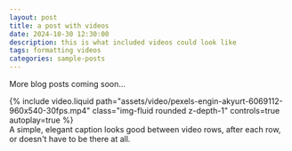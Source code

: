 ```yaml
---
layout: post
title: a post with videos
date: 2024-10-30 12:30:00
description: this is what included videos could look like
tags: formatting videos
categories: sample-posts
---
```


More blog posts coming soon...

<div class="row mt-3">
    <div class="col-sm mt-3 mt-md-0">
        {% include video.liquid path="assets/video/pexels-engin-akyurt-6069112-960x540-30fps.mp4" class="img-fluid rounded z-depth-1" controls=true autoplay=true %}
    </div>
</div>
<div class="caption">
    A simple, elegant caption looks good between video rows, after each row, or doesn't have to be there at all.
</div>
